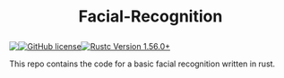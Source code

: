 # <p align="center"> Facial-Recognition

<p align="center" style="display: flex;" >
<img src="https://visitor-badge.glitch.me/badge?page_id=tyleradammartinez.Facial-Recognition" />
<a href="https://github.com/TylerAdamMartinez/Facial-Recognition/blob/main/LICENSE"><img alt="GitHub license" src="https://img.shields.io/github/license/TylerAdamMartinez/Facial-Recognition"></a>
<a href="https://blog.rust-lang.org/2020/12/31/Rust-1.56.0.html"><img alt="Rustc Version 1.56.0+" src="https://img.shields.io/badge/rustc-1.56%2B-lightgrey.svg"/></a>
</p>

This repo contains the code for a basic facial recognition written in rust.
